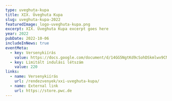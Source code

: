 ```yaml
---
type: uveghuta-kupa
title: XIX. Üveghuta Kupa
slug: uveghuta-kupa-2022
featuredImage: logo-uveghuta-kupa.png
excerpt: XIX. Üveghuta Kupa excerpt goes here
year: 2022
pubDate: 2022-10-06
includeInNews: true
eventMeta:
  - key: Versenykiírás
    value: https://docs.google.com/document/d/14GG5NgtKd9cSohDSkmlwv9CNtpBTw54s/mobilebasic?rm=minimal
  - key: Limitált indulási létszám
    value: 220
links:
  - name: Versenykiírás
    url: /rendezvenyek/xxi-uveghuta-kupa/
  - name: External link
    url: https://store.pwc.de
---
```

